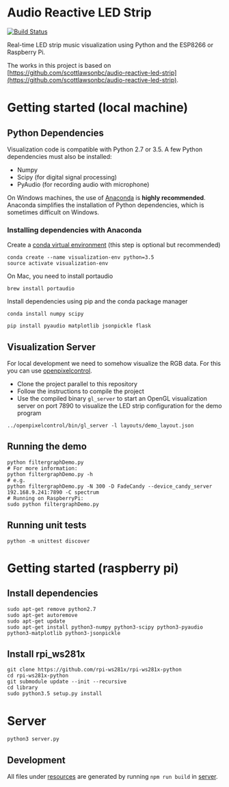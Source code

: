 # Audio Reactive LED Strip

[![Build Status](https://travis-ci.org/segfault16/audio-reactive-led-strip.svg?branch=develop)](https://travis-ci.org/segfault16/audio-reactive-led-strip)

Real-time LED strip music visualization using Python and the ESP8266 or Raspberry Pi.

The works in this project is based on [https://github.com/scottlawsonbc/audio-reactive-led-strip](https://github.com/scottlawsonbc/audio-reactive-led-strip).


# Getting started (local machine)

## Python Dependencies
Visualization code is compatible with Python 2.7 or 3.5. A few Python dependencies must also be installed:
- Numpy
- Scipy (for digital signal processing)
- PyAudio (for recording audio with microphone)

On Windows machines, the use of [Anaconda](https://www.continuum.io/downloads) is **highly recommended**. Anaconda simplifies the installation of Python dependencies, which is sometimes difficult on Windows.

### Installing dependencies with Anaconda
Create a [conda virtual environment](http://conda.pydata.org/docs/using/envs.html) (this step is optional but recommended)
```
conda create --name visualization-env python=3.5
source activate visualization-env
```
On Mac, you need to install portaudio
```
brew install portaudio
```

Install dependencies using pip and the conda package manager
```
conda install numpy scipy

pip install pyaudio matplotlib jsonpickle flask
```

## Visualization Server

For local development we need to somehow visualize the RGB data.
For this you can use [openpixelcontrol](https://github.com/zestyping/openpixelcontrol).

- Clone the project parallel to this repository
- Follow the instructions to compile the project
- Use the compiled binary `gl_server` to start an OpenGL visualization server on port 7890 to visualize the LED strip configuration for the demo program

```
../openpixelcontrol/bin/gl_server -l layouts/demo_layout.json
```

## Running the demo

```
python filtergraphDemo.py
# For more information:
python filtergraphDemo.py -h
# e.g.
python filtergraphDemo.py -N 300 -D FadeCandy --device_candy_server 192.168.9.241:7890 -C spectrum
# Running on RaspberryPi:
sudo python filtergraphDemo.py
```

## Running unit tests

```
python -m unittest discover
```

# Getting started (raspberry pi)

## Install dependencies
```
sudo apt-get remove python2.7
sudo apt-get autoremove
sudo apt-get update
sudo apt-get install python3-numpy python3-scipy python3-pyaudio python3-matplotlib python3-jsonpickle
```

## Install rpi_ws281x
```
git clone https://github.com/rpi-ws281x/rpi-ws281x-python
cd rpi-ws281x-python
git submodule update --init --recursive
cd library
sudo python3.5 setup.py install
```

# Server 

```
python3 server.py
```

## Development

All files under [resources](./resources) are generated by running `npm run build` in [server](./server).
